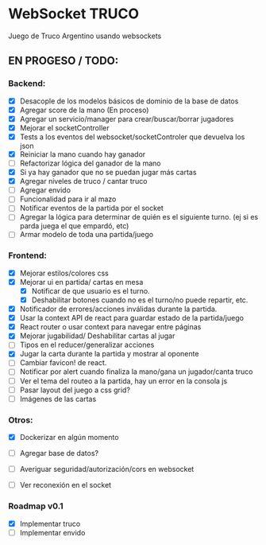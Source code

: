 # WebSocket TRUCO

Juego de Truco Argentino usando websockets


## EN PROGESO / TODO:


### Backend:
- [x] Desacople de los modelos básicos de dominio de la base de datos
- [x] Agregar score de la mano (En proceso)
- [x] Agregar un servicio/manager para crear/buscar/borrar jugadores
- [x] Mejorar el socketController
- [x] Tests a los eventos del websocket/socketControler que devuelva los json
- [x] Reiniciar la mano cuando hay ganador
- [ ] Refactorizar lógica del ganador de la mano
- [x] Si ya hay ganador que no se puedan jugar más cartas
- [x] Agregar niveles de truco / cantar truco
- [ ] Agregar envido
- [ ] Funcionalidad para ir al mazo
- [ ] Notificar eventos de la partida por el socket
- [ ] Agregar la lógica para determinar de quién es el siguiente turno. (ej si es parda juega el que empardó, etc)
- [ ] Armar modelo de toda una partida/juego

### Frontend:
- [x] Mejorar estilos/colores css
- [x] Mejorar ui en partida/ cartas en mesa
  - [x] Notificar de que usuario es el turno.
  - [x] Deshabilitar botones cuando no es el turno/no puede repartir, etc.
- [x] Notificador de errores/acciones inválidas durante la partida.
- [x] Usar la context API de react para guardar estado de la partida/juego
- [x] React router o usar context para navegar entre páginas
- [x] Mejorar jugabilidad/ Deshabilitar cartas al jugar
- [ ] Tipos en el reducer/generalizar acciones
- [x] Jugar la carta durante la partida y mostrar al oponente
- [ ] Cambiar favicon! de react.
- [ ] Notificar por alert cuando finaliza la mano/gana un jugador/canta truco
- [ ] Ver el tema del routeo a la partida, hay un error en la consola js
- [ ] Pasar layout del juego a css grid?
- [ ] Imágenes de las cartas

### Otros:
- [x] Dockerizar en algún momento
- [ ] Agregar base de datos?
- [ ] Averiguar seguridad/autorización/cors en websocket
- [ ] Ver reconexión en el socket


### Roadmap v0.1
- [x] Implementar truco
- [ ] Implementar envido
